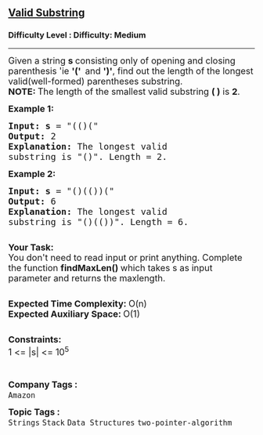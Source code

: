 <h2><a href="https://www.geeksforgeeks.org/problems/valid-substring0624/1?page=2&category=Arrays,two-pointer-algorithm,sliding-window&status=unsolved&sortBy=submissions">Valid Substring</a></h2><h3>Difficulty Level : Difficulty: Medium</h3><hr><div class="problems_problem_content__Xm_eO"><p><span style="font-size: 18px;">Given a string <strong>s </strong>consisting only of opening and closing parenthesis 'ie <strong>'(' &nbsp;</strong>and <strong>')'</strong>, find out the length of the longest valid(well-formed) parentheses</span><span style="font-size: 18px;"> substring.</span><br><span style="font-size: 18px;"><strong>NOTE: </strong>The length&nbsp;of&nbsp;the smallest&nbsp;valid substring&nbsp;<strong>( )</strong> is <strong>2</strong>.</span></p>
<p><span style="font-size: 18px;"><strong>Example 1:</strong></span></p>
<pre><span style="font-size: 18px;"><strong>Input: s</strong> = "(()(</span><span style="font-size: 18px;">"
<strong>Output:</strong> 2
<strong>Explanation: </strong>The longest valid 
substring is "()". Length = 2.</span>
</pre>
<p><span style="font-size: 18px;"><strong>Example 2:</strong></span></p>
<pre><span style="font-size: 18px;"><strong>Input: s</strong> = "()(())(</span><span style="font-size: 18px;">"
<strong>Output:</strong> 6
<strong>Explanation: </strong>The longest valid 
substring is "()(())</span><span style="font-size: 18px;">". Length = 6.</span></pre>
<p><br><span style="font-size: 18px;"><strong>Your Task: &nbsp;</strong><br>You don't need to read input or print anything. Complete the function <strong>findMaxLen()&nbsp;</strong>which takes s as input parameter and returns the maxlength.</span></p>
<p><br><span style="font-size: 18px;"><strong>Expected Time Complexity: </strong>O(n)<br><strong>Expected Auxiliary Space:&nbsp;</strong>O(1)&nbsp; &nbsp;</span></p>
<p><br><span style="font-size: 18px;"><strong>Constraints:</strong><br>1 &lt;= |s| &lt;= 10<sup>5</sup></span></p>
<p>&nbsp;</p></div><p><span style=font-size:18px><strong>Company Tags : </strong><br><code>Amazon</code>&nbsp;<br><p><span style=font-size:18px><strong>Topic Tags : </strong><br><code>Strings</code>&nbsp;<code>Stack</code>&nbsp;<code>Data Structures</code>&nbsp;<code>two-pointer-algorithm</code>&nbsp;